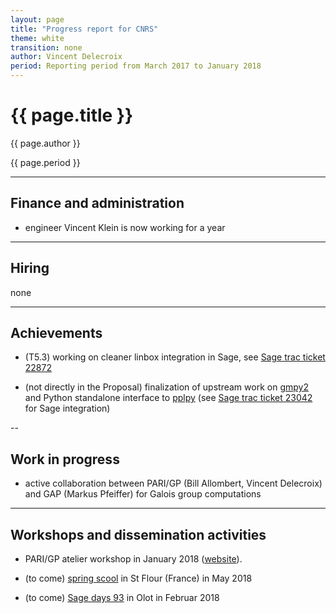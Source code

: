 ```yaml
---
layout: page
title: "Progress report for CNRS"
theme: white
transition: none
author: Vincent Delecroix
period: Reporting period from March 2017 to January 2018
---
```


# {{ page.title }}

{{ page.author }}

{{ page.period }}

---
## Finance and administration

* engineer Vincent Klein is now working for a year

---
## Hiring

none

---
## Achievements

* (T5.3) working on cleaner linbox integration in Sage, see
  [Sage trac ticket 22872](https://trac.sagemath.org/ticket/22872)

* (not directly in the Proposal) finalization of upstream work on
   [gmpy2](https://github.com/aleaxit/gmpy) and Python standalone
   interface to [pplpy](https://github.com/aleaxit/pply) (see
  [Sage trac ticket 23042](https://trac.sagemath.org/ticket/23024) for Sage
  integration)

--
## Work in progress 

* active collaboration between PARI/GP (Bill Allombert, Vincent Delecroix) and
  GAP (Markus Pfeiffer) for Galois group computations

---
## Workshops and dissemination activities

* PARI/GP atelier workshop in January 2018 ([website](https://pari.math.u-bordeaux.fr/Events/PARI2018/)).

* (to come) [spring scool](https://mathexp2018.sciencesconf.org/) in St Flour (France)
  in May 2018

* (to come) [Sage days 93](https://wiki.sagemath.org/days93) in Olot in Februar 2018

</section>
